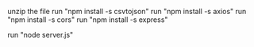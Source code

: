 unzip the file
run "npm install -s csvtojson"
run "npm install -s axios"
run "npm install -s cors"
run "npm install -s express"

run "node server.js"
